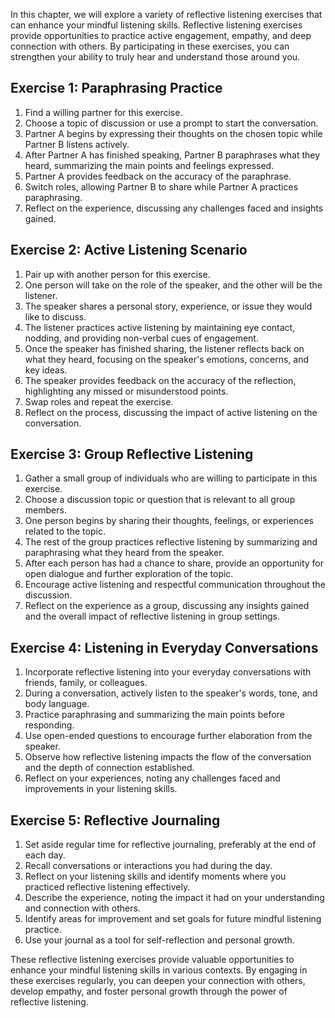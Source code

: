 
In this chapter, we will explore a variety of reflective listening exercises that can enhance your mindful listening skills. Reflective listening exercises provide opportunities to practice active engagement, empathy, and deep connection with others. By participating in these exercises, you can strengthen your ability to truly hear and understand those around you.

**Exercise 1: Paraphrasing Practice**
-------------------------------------

1. Find a willing partner for this exercise.
2. Choose a topic of discussion or use a prompt to start the conversation.
3. Partner A begins by expressing their thoughts on the chosen topic while Partner B listens actively.
4. After Partner A has finished speaking, Partner B paraphrases what they heard, summarizing the main points and feelings expressed.
5. Partner A provides feedback on the accuracy of the paraphrase.
6. Switch roles, allowing Partner B to share while Partner A practices paraphrasing.
7. Reflect on the experience, discussing any challenges faced and insights gained.

**Exercise 2: Active Listening Scenario**
-----------------------------------------

1. Pair up with another person for this exercise.
2. One person will take on the role of the speaker, and the other will be the listener.
3. The speaker shares a personal story, experience, or issue they would like to discuss.
4. The listener practices active listening by maintaining eye contact, nodding, and providing non-verbal cues of engagement.
5. Once the speaker has finished sharing, the listener reflects back on what they heard, focusing on the speaker's emotions, concerns, and key ideas.
6. The speaker provides feedback on the accuracy of the reflection, highlighting any missed or misunderstood points.
7. Swap roles and repeat the exercise.
8. Reflect on the process, discussing the impact of active listening on the conversation.

**Exercise 3: Group Reflective Listening**
------------------------------------------

1. Gather a small group of individuals who are willing to participate in this exercise.
2. Choose a discussion topic or question that is relevant to all group members.
3. One person begins by sharing their thoughts, feelings, or experiences related to the topic.
4. The rest of the group practices reflective listening by summarizing and paraphrasing what they heard from the speaker.
5. After each person has had a chance to share, provide an opportunity for open dialogue and further exploration of the topic.
6. Encourage active listening and respectful communication throughout the discussion.
7. Reflect on the experience as a group, discussing any insights gained and the overall impact of reflective listening in group settings.

**Exercise 4: Listening in Everyday Conversations**
---------------------------------------------------

1. Incorporate reflective listening into your everyday conversations with friends, family, or colleagues.
2. During a conversation, actively listen to the speaker's words, tone, and body language.
3. Practice paraphrasing and summarizing the main points before responding.
4. Use open-ended questions to encourage further elaboration from the speaker.
5. Observe how reflective listening impacts the flow of the conversation and the depth of connection established.
6. Reflect on your experiences, noting any challenges faced and improvements in your listening skills.

**Exercise 5: Reflective Journaling**
-------------------------------------

1. Set aside regular time for reflective journaling, preferably at the end of each day.
2. Recall conversations or interactions you had during the day.
3. Reflect on your listening skills and identify moments where you practiced reflective listening effectively.
4. Describe the experience, noting the impact it had on your understanding and connection with others.
5. Identify areas for improvement and set goals for future mindful listening practice.
6. Use your journal as a tool for self-reflection and personal growth.

These reflective listening exercises provide valuable opportunities to enhance your mindful listening skills in various contexts. By engaging in these exercises regularly, you can deepen your connection with others, develop empathy, and foster personal growth through the power of reflective listening.
